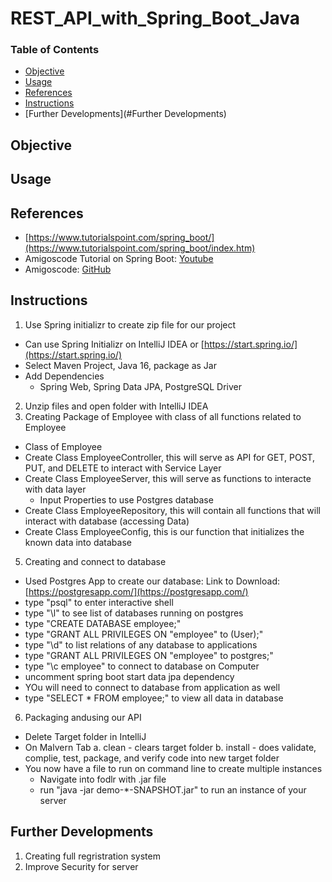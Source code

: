 # REST_API_with_Spring_Boot_Java

### Table of Contents
- [Objective](#Objective)
- [Usage](#Usage)
- [References](#References)
- [Instructions](#Instructions)
- [Further Developments](#Further Developments)

## Objective

## Usage

## References 
- [https://www.tutorialspoint.com/spring_boot/](https://www.tutorialspoint.com/spring_boot/index.htm)
- Amigoscode Tutorial on Spring Boot: [Youtube](https://www.youtube.com/watch?v=9SGDpanrc8U)
- Amigoscode: [GitHub](https://github.com/amigoscode/spring-data-jpa-course)

## Instructions
1. Use Spring initializr to create zip file for our project
- Can use Spring Initializr on IntelliJ IDEA or [https://start.spring.io/](https://start.spring.io/)
- Select Maven Project, Java 16, package as Jar
- Add Dependencies
  - Spring Web, Spring Data JPA, PostgreSQL Driver
2. Unzip files and open folder with IntelliJ IDEA
3. Creating Package of Employee with class of all functions related to Employee
  - Class of Employee
  - Create Class EmployeeController, this will serve as API for GET, POST, PUT, and DELETE to interact with Service Layer
  - Create Class EmployeeServer, this will serve as functions to interacte with data layer
    - Input Properties to use Postgres database
  - Create Class EmployeeRepository, this will contain all functions that will interact with database (accessing Data)
  - Create Class EmployeeConfig, this is our function that initializes the known data into database
5. Creating and connect to database
  - Used Postgres App to create our database: Link to Download: [https://postgresapp.com/](https://postgresapp.com/)
  - type "psql" to enter interactive shell
  - type "\l" to see list of databases running on postgres
  - type "CREATE DATABASE employee;"
  - type "GRANT ALL PRIVILEGES ON "employee" to (User);"
  - type "\d" to list relations of any database to applications
  - type "GRANT ALL PRIVILEGES ON "employee" to postgres;"
  - type "\c employee" to connect to database on Computer
  - uncomment spring boot start data jpa dependency
  - YOu will need to connect to database from application as well
  - type "SELECT * FROM employee;" to view all data in database
6. Packaging andusing our API
  - Delete Target folder in IntelliJ
  - On Malvern Tab
    a. clean - clears target folder
    b. install - does validate, complie, test, package, and verify code into new target folder
  - You now have a file to run on command line to create multiple instances
    - Navigate into fodlr with .jar file
    - run "java -jar demo-*-SNAPSHOT.jar" to run an instance of your server 

## Further Developments
1. Creating full regristration system
2. Improve Security for server
